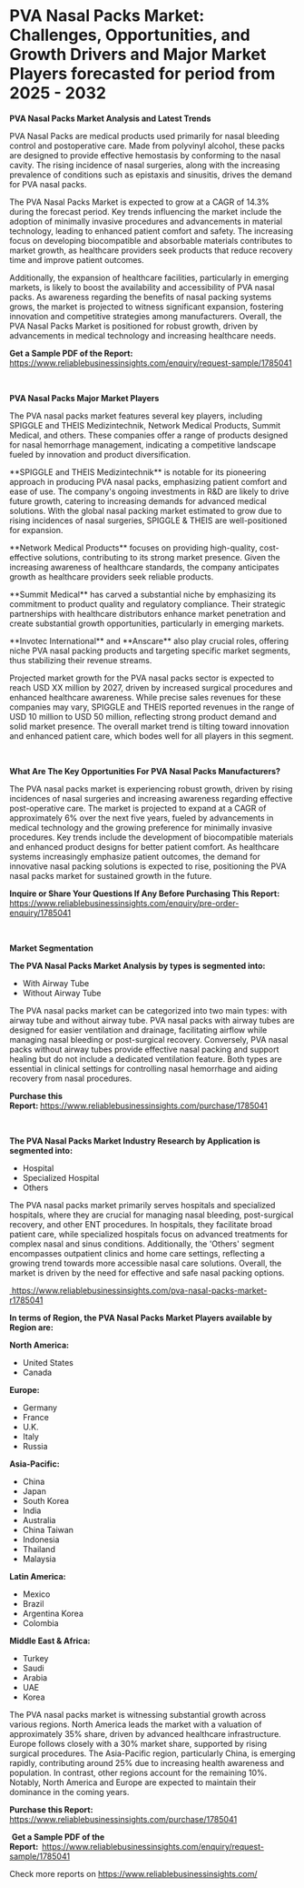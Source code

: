 <p><h1>PVA Nasal Packs Market: Challenges, Opportunities, and Growth Drivers and Major Market Players forecasted for period from 2025 - 2032</h1></p><p><strong>PVA Nasal Packs Market Analysis and Latest Trends</strong></p>
<p><p>PVA Nasal Packs are medical products used primarily for nasal bleeding control and postoperative care. Made from polyvinyl alcohol, these packs are designed to provide effective hemostasis by conforming to the nasal cavity. The rising incidence of nasal surgeries, along with the increasing prevalence of conditions such as epistaxis and sinusitis, drives the demand for PVA nasal packs.</p><p>The PVA Nasal Packs Market is expected to grow at a CAGR of 14.3% during the forecast period. Key trends influencing the market include the adoption of minimally invasive procedures and advancements in material technology, leading to enhanced patient comfort and safety. The increasing focus on developing biocompatible and absorbable materials contributes to market growth, as healthcare providers seek products that reduce recovery time and improve patient outcomes.</p><p>Additionally, the expansion of healthcare facilities, particularly in emerging markets, is likely to boost the availability and accessibility of PVA nasal packs. As awareness regarding the benefits of nasal packing systems grows, the market is projected to witness significant expansion, fostering innovation and competitive strategies among manufacturers. Overall, the PVA Nasal Packs Market is positioned for robust growth, driven by advancements in medical technology and increasing healthcare needs.</p></p>
<p><strong>Get a Sample PDF of the Report:&nbsp;</strong> <a href="https://www.reliablebusinessinsights.com/enquiry/request-sample/1785041?utm_campaign=2534&utm_medium=2&utm_source=Github&utm_content=ia&utm_term=25032025&utm_id=pva-nasal-packs">https://www.reliablebusinessinsights.com/enquiry/request-sample/1785041</a></p>
<p>&nbsp;</p>
<p><strong>PVA Nasal Packs Major Market Players</strong></p>
<p><p>The PVA nasal packs market features several key players, including SPIGGLE and THEIS Medizintechnik, Network Medical Products, Summit Medical, and others. These companies offer a range of products designed for nasal hemorrhage management, indicating a competitive landscape fueled by innovation and product diversification.</p><p>**SPIGGLE and THEIS Medizintechnik** is notable for its pioneering approach in producing PVA nasal packs, emphasizing patient comfort and ease of use. The company's ongoing investments in R&D are likely to drive future growth, catering to increasing demands for advanced medical solutions. With the global nasal packing market estimated to grow due to rising incidences of nasal surgeries, SPIGGLE & THEIS are well-positioned for expansion.</p><p>**Network Medical Products** focuses on providing high-quality, cost-effective solutions, contributing to its strong market presence. Given the increasing awareness of healthcare standards, the company anticipates growth as healthcare providers seek reliable products. </p><p>**Summit Medical** has carved a substantial niche by emphasizing its commitment to product quality and regulatory compliance. Their strategic partnerships with healthcare distributors enhance market penetration and create substantial growth opportunities, particularly in emerging markets.</p><p>**Invotec International** and **Anscare** also play crucial roles, offering niche PVA nasal packing products and targeting specific market segments, thus stabilizing their revenue streams. </p><p>Projected market growth for the PVA nasal packs sector is expected to reach USD XX million by 2027, driven by increased surgical procedures and enhanced healthcare awareness. While precise sales revenues for these companies may vary, SPIGGLE and THEIS reported revenues in the range of USD 10 million to USD 50 million, reflecting strong product demand and solid market presence. The overall market trend is tilting toward innovation and enhanced patient care, which bodes well for all players in this segment.</p></p>
<p>&nbsp;</p>
<p><strong>What Are The Key Opportunities For PVA Nasal Packs Manufacturers?</strong></p>
<p><p>The PVA nasal packs market is experiencing robust growth, driven by rising incidences of nasal surgeries and increasing awareness regarding effective post-operative care. The market is projected to expand at a CAGR of approximately 6% over the next five years, fueled by advancements in medical technology and the growing preference for minimally invasive procedures. Key trends include the development of biocompatible materials and enhanced product designs for better patient comfort. As healthcare systems increasingly emphasize patient outcomes, the demand for innovative nasal packing solutions is expected to rise, positioning the PVA nasal packs market for sustained growth in the future.</p></p>
<p><strong>Inquire or Share Your Questions If Any Before Purchasing This Report:</strong> <a href="https://www.reliablebusinessinsights.com/enquiry/pre-order-enquiry/1785041?utm_campaign=2534&utm_medium=2&utm_source=Github&utm_content=ia&utm_term=25032025&utm_id=pva-nasal-packs">https://www.reliablebusinessinsights.com/enquiry/pre-order-enquiry/1785041</a></p>
<p>&nbsp;</p>
<p><strong>Market Segmentation</strong></p>
<p><strong>The PVA Nasal Packs Market Analysis by types is segmented into:</strong></p>
<p><ul><li>With Airway Tube</li><li>Without Airway Tube</li></ul></p>
<p><p>The PVA nasal packs market can be categorized into two main types: with airway tube and without airway tube. PVA nasal packs with airway tubes are designed for easier ventilation and drainage, facilitating airflow while managing nasal bleeding or post-surgical recovery. Conversely, PVA nasal packs without airway tubes provide effective nasal packing and support healing but do not include a dedicated ventilation feature. Both types are essential in clinical settings for controlling nasal hemorrhage and aiding recovery from nasal procedures.</p></p>
<p><strong>Purchase this Report:&nbsp;</strong><a href="https://www.reliablebusinessinsights.com/purchase/1785041?utm_campaign=2534&utm_medium=2&utm_source=Github&utm_content=ia&utm_term=25032025&utm_id=pva-nasal-packs">https://www.reliablebusinessinsights.com/purchase/1785041</a></p>
<p>&nbsp;</p>
<p><strong>The PVA Nasal Packs Market Industry Research by Application is segmented into:</strong></p>
<p><ul><li>Hospital</li><li>Specialized Hospital</li><li>Others</li></ul></p>
<p><p>The PVA nasal packs market primarily serves hospitals and specialized hospitals, where they are crucial for managing nasal bleeding, post-surgical recovery, and other ENT procedures. In hospitals, they facilitate broad patient care, while specialized hospitals focus on advanced treatments for complex nasal and sinus conditions. Additionally, the 'Others' segment encompasses outpatient clinics and home care settings, reflecting a growing trend towards more accessible nasal care solutions. Overall, the market is driven by the need for effective and safe nasal packing options.</p></p>
<p><a href="https://www.reliablebusinessinsights.com/pva-nasal-packs-market-r1785041?utm_campaign=2534&utm_medium=2&utm_source=Github&utm_content=ia&utm_term=25032025&utm_id=pva-nasal-packs">&nbsp;https://www.reliablebusinessinsights.com/pva-nasal-packs-market-r1785041</a></p>
<p><strong>In terms of Region, the PVA Nasal Packs Market Players available by Region are:</strong></p>
<p>
    <p> <strong> North America: </strong>
        <ul>
            <li>United States</li>
            <li>Canada</li>
        </ul>
        </p> 
    <p> <strong> Europe: </strong>
        <ul>
            <li>Germany</li>
            <li>France</li>
            <li>U.K.</li>
            <li>Italy</li>
            <li>Russia</li>
        </ul>
        </p> 
    <p> <strong> Asia-Pacific: </strong>
        <ul>
            <li>China</li>
            <li>Japan</li>
            <li>South Korea</li>
            <li>India</li>
            <li>Australia</li>
            <li>China Taiwan</li>
            <li>Indonesia</li>
            <li>Thailand</li>
            <li>Malaysia</li>
        </ul>
        </p> 
    <p> <strong> Latin America: </strong>
        <ul>
            <li>Mexico</li>
            <li>Brazil</li>
            <li>Argentina Korea</li>
            <li>Colombia</li>
        </ul>
        </p> 
    <p> <strong> Middle East & Africa: </strong>
        <ul>
            <li>Turkey</li>
            <li>Saudi</li>
            <li>Arabia</li>
            <li>UAE</li>
            <li>Korea</li>
        </ul>
    </p>
    </p>
<p><p>The PVA nasal packs market is witnessing substantial growth across various regions. North America leads the market with a valuation of approximately 35% share, driven by advanced healthcare infrastructure. Europe follows closely with a 30% market share, supported by rising surgical procedures. The Asia-Pacific region, particularly China, is emerging rapidly, contributing around 25% due to increasing health awareness and population. In contrast, other regions account for the remaining 10%. Notably, North America and Europe are expected to maintain their dominance in the coming years.</p></p>
<p><strong>Purchase this Report: </strong><a href="https://www.reliablebusinessinsights.com/purchase/1785041?utm_campaign=2534&utm_medium=2&utm_source=Github&utm_content=ia&utm_term=25032025&utm_id=pva-nasal-packs">https://www.reliablebusinessinsights.com/purchase/1785041</a></p>
<p>&nbsp;<strong>Get a Sample PDF of the Report:&nbsp;&nbsp;</strong><a href="https://www.reliablebusinessinsights.com/enquiry/request-sample/1785041?utm_campaign=2534&utm_medium=2&utm_source=Github&utm_content=ia&utm_term=25032025&utm_id=pva-nasal-packs">https://www.reliablebusinessinsights.com/enquiry/request-sample/1785041</a></p>
<p><strong></strong></p>
<p>Check more reports on <a href="https://www.reliablebusinessinsights.com/?utm_campaign=2534&utm_medium=2&utm_source=Github&utm_content=ia&utm_term=25032025&utm_id=pva-nasal-packs">https://www.reliablebusinessinsights.com/</a></p>